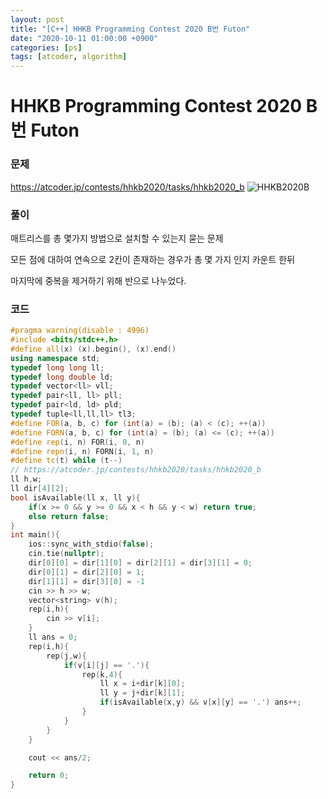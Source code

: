 ```yaml
---
layout: post
title: "[C++] HHKB Programming Contest 2020 B번 Futon"
date: "2020-10-11 01:00:00 +0900"
categories: [ps]
tags: [atcoder, algorithm]
---
```


# HHKB Programming Contest 2020 B번 Futon
### 문제

https://atcoder.jp/contests/hhkb2020/tasks/hhkb2020_b
![HHKB2020B](https://i.imgur.com/g5Mfl9I.png)
  
  
### 풀이

매트리스를 총 몇가지 방법으로 설치할 수 있는지 묻는 문제

모든 점에 대하여 연속으로 2칸이 존재하는 경우가 총 몇 가지 인지 카운트 한뒤

마지막에 중복을 제거하기 위해 반으로 나누었다.

  
### 코드

```cpp
#pragma warning(disable : 4996)
#include <bits/stdc++.h>
#define all(x) (x).begin(), (x).end()
using namespace std;
typedef long long ll;
typedef long double ld;
typedef vector<ll> vll;
typedef pair<ll, ll> pll;
typedef pair<ld, ld> pld;
typedef tuple<ll,ll,ll> tl3;
#define FOR(a, b, c) for (int(a) = (b); (a) < (c); ++(a))
#define FORN(a, b, c) for (int(a) = (b); (a) <= (c); ++(a))
#define rep(i, n) FOR(i, 0, n)
#define repn(i, n) FORN(i, 1, n)
#define tc(t) while (t--)
// https://atcoder.jp/contests/hhkb2020/tasks/hhkb2020_b
ll h,w;
ll dir[4][2];
bool isAvailable(ll x, ll y){
    if(x >= 0 && y >= 0 && x < h && y < w) return true;
    else return false;
}
int main(){
    ios::sync_with_stdio(false);
    cin.tie(nullptr);
    dir[0][0] = dir[1][0] = dir[2][1] = dir[3][1] = 0;
    dir[0][1] = dir[2][0] = 1;
    dir[1][1] = dir[3][0] = -1
    cin >> h >> w;
    vector<string> v(h);
    rep(i,h){
        cin >> v[i];
    }
    ll ans = 0;
    rep(i,h){
        rep(j,w){
            if(v[i][j] == '.'){
                rep(k,4){
                    ll x = i+dir[k][0];
                    ll y = j+dir[k][1];
                    if(isAvailable(x,y) && v[x][y] == '.') ans++;
                }
            }
        }  
    }

    cout << ans/2;

    return 0;
}
```